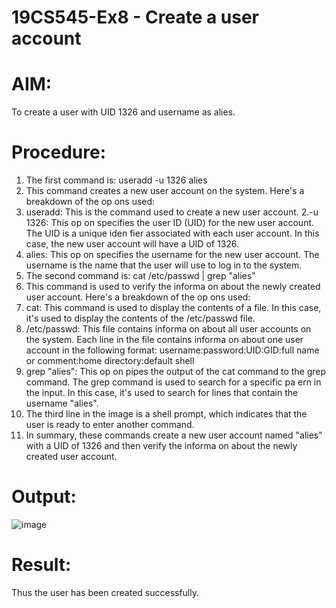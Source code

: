 # 19CS545-Ex8 - Create a user account 

# AIM:
To create a user with UID 1326 and username as alies. 

# Procedure:
1. The first command is: useradd -u 1326 alies 
2. This command creates a new user account on the system. Here's a breakdown of the op ons 
used: 
1. useradd: This is the command used to create a new user account. 
2.-u 1326: This op on specifies the user ID (UID) for the new user account. The UID is a 
unique iden fier associated with each user account. In this case, the new user account 
will have a UID of 1326. 
3. alies: This op on specifies the username for the new user account. The username is 
the name that the user will use to log in to the system. 
3. The second command is: cat /etc/passwd | grep "alies" 
4. This command is used to verify the informa on about the newly created user account. Here's a 
breakdown of the op ons used: 
1. cat: This command is used to display the contents of a file. In this case, it's used to 
display the contents of the /etc/passwd file. 
2. /etc/passwd: This file contains informa on about all user accounts on the system. 
Each line in the file contains informa on about one user account in the following format: 
username:password:UID:GID:full name or comment:home directory:default shell 
3. grep "alies": This op on pipes the output of the cat command to the grep 
command. The grep command is used to search for a specific pa ern in the input. In 
this case, it's used to search for lines that contain the username "alies". 
5. The third line in the image is a shell prompt, which indicates that the user is ready to enter 
another command. 
6. In summary, these commands create a new user account named "alies" with a UID of 1326 and 
then verify the informa on about the newly created user account.

# Output:
![image](https://github.com/user-attachments/assets/23be4d24-cf91-4419-894c-7ca6471669d7)

# Result:
Thus the user has been created successfully.
